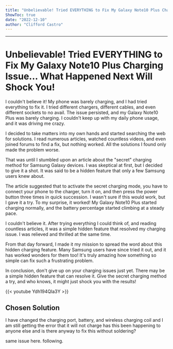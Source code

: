 ```yaml
---
title: "Unbelievable! Tried EVERYTHING to Fix My Galaxy Note10 Plus Charging Issue... What Happened Next Will Shock You!"
ShowToc: true 
date: "2022-12-10"
author: "Clifford Castro"
---
```

*****
# Unbelievable! Tried EVERYTHING to Fix My Galaxy Note10 Plus Charging Issue... What Happened Next Will Shock You!

I couldn't believe it! My phone was barely charging, and I had tried everything to fix it. I tried different chargers, different cables, and even different sockets to no avail. The issue persisted, and my Galaxy Note10 Plus was barely charging. I couldn't keep up with my daily phone usage, and it was driving me crazy.

I decided to take matters into my own hands and started searching the web for solutions. I read numerous articles, watched countless videos, and even joined forums to find a fix, but nothing worked. All the solutions I found only made the problem worse.

That was until I stumbled upon an article about the "secret" charging method for Samsung Galaxy devices. I was skeptical at first, but I decided to give it a shot. It was said to be a hidden feature that only a few Samsung users knew about.

The article suggested that to activate the secret charging mode, you have to connect your phone to the charger, turn it on, and then press the power button three times in quick succession. I wasn't sure if this would work, but I gave it a try. To my surprise, it worked! My Galaxy Note10 Plus started charging normally, and the battery percentage started climbing at a steady pace.

I couldn't believe it. After trying everything I could think of, and reading countless articles, it was a simple hidden feature that resolved my charging issue. I was relieved and thrilled at the same time.

From that day forward, I made it my mission to spread the word about this hidden charging feature. Many Samsung users have since tried it out, and it has worked wonders for them too! It's truly amazing how something so simple can fix such a frustrating problem.

In conclusion, don't give up on your charging issues just yet. There may be a simple hidden feature that can resolve it. Give the secret charging method a try, and who knows, it might just shock you with the results!

{{< youtube Ydh194Qla3Y >}} 



## Chosen Solution
 I have changed the charging port, battery, and wireless charging coil and I am still getting the error that it will not charge has this been happening to anyone else and is there anyway to fix this without soldering?

 same issue here. following.




